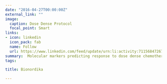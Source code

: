 ```yaml
---
date: "2016-04-27T00:00:00Z"
external_link: ""
image:
  caption: Dose Dense Protocol
  focal_point: Smart
links:
- icon: linkedin
  icon_pack: fab
  name: Follow
  url: https://www.linkedin.com/feed/update/urn:li:activity:7115684726731878401/
summary:  Molecular markers predicting response to dose dense chemotherapy with epirubicin and docetaxel in sequence for locally advanced breast cancer
tags:

title: Bionordika

---
```



